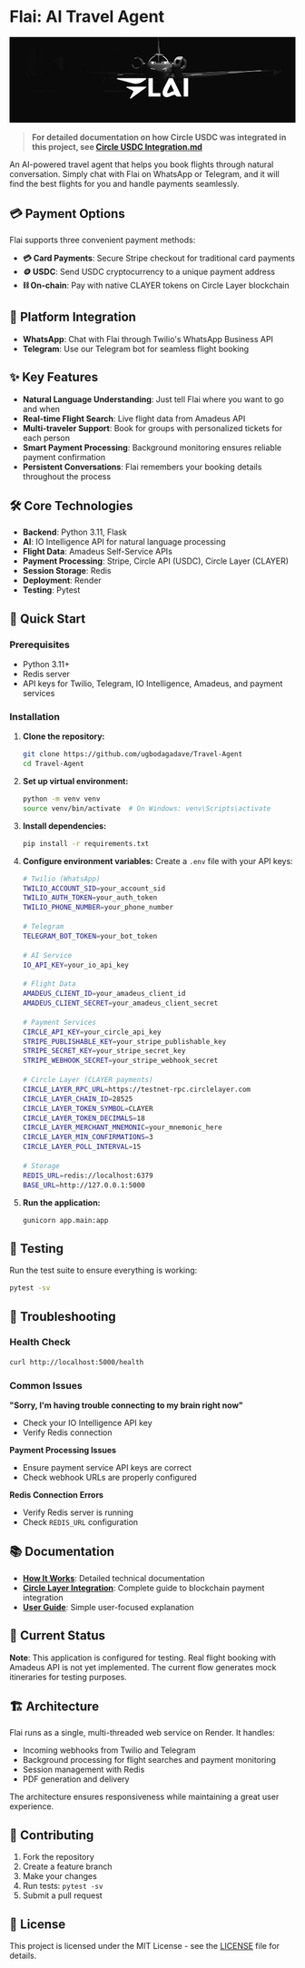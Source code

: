 
# Flai: AI Travel Agent

![Flai Header](Flai%20header-17.png)

> **For detailed documentation on how Circle USDC was integrated in this project, see [Circle USDC Integration.md](Circle%20USDC%20Integration.md)**

An AI-powered travel agent that helps you book flights through natural conversation. Simply chat with Flai on WhatsApp or Telegram, and it will find the best flights for you and handle payments seamlessly.

## 💳 Payment Options

Flai supports three convenient payment methods:

- **💳 Card Payments**: Secure Stripe checkout for traditional card payments
- **🪙 USDC**: Send USDC cryptocurrency to a unique payment address
- **⛓️ On-chain**: Pay with native CLAYER tokens on Circle Layer blockchain

## 📱 Platform Integration

- **WhatsApp**: Chat with Flai through Twilio's WhatsApp Business API
- **Telegram**: Use our Telegram bot for seamless flight booking

## ✨ Key Features

- **Natural Language Understanding**: Just tell Flai where you want to go and when
- **Real-time Flight Search**: Live flight data from Amadeus API
- **Multi-traveler Support**: Book for groups with personalized tickets for each person
- **Smart Payment Processing**: Background monitoring ensures reliable payment confirmation
- **Persistent Conversations**: Flai remembers your booking details throughout the process

## 🛠️ Core Technologies

- **Backend**: Python 3.11, Flask
- **AI**: IO Intelligence API for natural language processing
- **Flight Data**: Amadeus Self-Service APIs
- **Payment Processing**: Stripe, Circle API (USDC), Circle Layer (CLAYER)
- **Session Storage**: Redis
- **Deployment**: Render
- **Testing**: Pytest

## 🚀 Quick Start

### Prerequisites
- Python 3.11+
- Redis server
- API keys for Twilio, Telegram, IO Intelligence, Amadeus, and payment services

### Installation

1. **Clone the repository:**
   ```bash
   git clone https://github.com/ugbodagadave/Travel-Agent
   cd Travel-Agent
   ```

2. **Set up virtual environment:**
   ```bash
   python -m venv venv
   source venv/bin/activate  # On Windows: venv\Scripts\activate
   ```

3. **Install dependencies:**
   ```bash
   pip install -r requirements.txt
   ```

4. **Configure environment variables:**
   Create a `.env` file with your API keys:
   ```bash
   # Twilio (WhatsApp)
   TWILIO_ACCOUNT_SID=your_account_sid
   TWILIO_AUTH_TOKEN=your_auth_token
   TWILIO_PHONE_NUMBER=your_phone_number

   # Telegram
   TELEGRAM_BOT_TOKEN=your_bot_token

   # AI Service
   IO_API_KEY=your_io_api_key

   # Flight Data
   AMADEUS_CLIENT_ID=your_amadeus_client_id
   AMADEUS_CLIENT_SECRET=your_amadeus_client_secret

   # Payment Services
   CIRCLE_API_KEY=your_circle_api_key
   STRIPE_PUBLISHABLE_KEY=your_stripe_publishable_key
   STRIPE_SECRET_KEY=your_stripe_secret_key
   STRIPE_WEBHOOK_SECRET=your_stripe_webhook_secret

   # Circle Layer (CLAYER payments)
   CIRCLE_LAYER_RPC_URL=https://testnet-rpc.circlelayer.com
   CIRCLE_LAYER_CHAIN_ID=28525
   CIRCLE_LAYER_TOKEN_SYMBOL=CLAYER
   CIRCLE_LAYER_TOKEN_DECIMALS=18
   CIRCLE_LAYER_MERCHANT_MNEMONIC=your_mnemonic_here
   CIRCLE_LAYER_MIN_CONFIRMATIONS=3
   CIRCLE_LAYER_POLL_INTERVAL=15

   # Storage
   REDIS_URL=redis://localhost:6379
   BASE_URL=http://127.0.0.1:5000
   ```

5. **Run the application:**
   ```bash
   gunicorn app.main:app
   ```

## 🧪 Testing

Run the test suite to ensure everything is working:
```bash
pytest -sv
```

## 🔧 Troubleshooting

### Health Check
```bash
curl http://localhost:5000/health
```

### Common Issues

**"Sorry, I'm having trouble connecting to my brain right now"**
- Check your IO Intelligence API key
- Verify Redis connection

**Payment Processing Issues**
- Ensure payment service API keys are correct
- Check webhook URLs are properly configured

**Redis Connection Errors**
- Verify Redis server is running
- Check `REDIS_URL` configuration

## 📚 Documentation

- **[How It Works](how-it-works.md)**: Detailed technical documentation
- **[Circle Layer Integration](Circle-Layer-Integration.md)**: Complete guide to blockchain payment integration
- **[User Guide](how-it-works.txt)**: Simple user-focused explanation

## 🚨 Current Status

**Note**: This application is configured for testing. Real flight booking with Amadeus API is not yet implemented. The current flow generates mock itineraries for testing purposes.

## 🏗️ Architecture

Flai runs as a single, multi-threaded web service on Render. It handles:
- Incoming webhooks from Twilio and Telegram
- Background processing for flight searches and payment monitoring
- Session management with Redis
- PDF generation and delivery

The architecture ensures responsiveness while maintaining a great user experience.

## 🤝 Contributing

1. Fork the repository
2. Create a feature branch
3. Make your changes
4. Run tests: `pytest -sv`
5. Submit a pull request

## 📄 License


This project is licensed under the MIT License - see the [LICENSE](LICENSE) file for details. 

